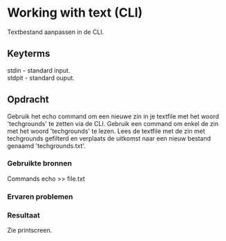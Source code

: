 # Working with text (CLI)
Textbestand aanpassen in de CLI.

## Keyterms
stdin - standard input. <br/>
stdpit - standard ouput. 

## Opdracht
Gebruik het echo command om een nieuwe zin in je textfile met het woord 'techgrounds' te zetten via de CLI. Gebruik een command om enkel de zin met het woord 'techgrounds' te lezen. Lees de textfile met de zin met techgrounds gefilterd en verplaats de uitkomst naar een nieuw bestand genaamd 'techgrounds.txt'. 

### Gebruikte bronnen
Commands echo >> file.txt

### Ervaren problemen


### Resultaat
Zie printscreen. 